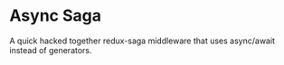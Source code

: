 # Async Saga

A quick hacked together redux-saga middleware that uses async/await instead of generators.